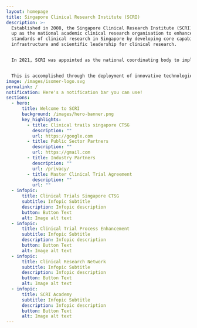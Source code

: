 ```yaml
---
layout: homepage
title: Singapore Clinical Research Institute (SCRI)
description: >-
  Established in 2008, the Singapore Clinical Research Institute (SCRI) was set
  up as the national academic clinical research organisation to enhance the
  standards of clinical research in Singapore by developing core capabilities,
  infrastructure and scientific leadership for clinical research. 


  In 2021, SCRI was appointed as the national coordinating body to implement the national clinical trial strategy and enhance Singapore’s clinical trial ecosystem.


  This is accomplished through the deployment of innovative technologies and processes, and strategic coordination of ecosystem capabilities and infrastructure to achieve synergies that will enhance the clinical research ecosystem aimed towards a healthier community and better patient outcomes.
image: /images/isomer-logo.svg
permalink: /
notification: Here's a notification bar you can use!
sections:
  - hero:
      title: Welcome to SCRI
      background: /images/hero-banner.png
      key_highlights:
        - title: Clinical trails singapore CTSG
          description: ""
          url: https://google.com
        - title: Public Sector Partners
          description: ""
          url: https://gmail.com
        - title: Industry Partners
          description: ""
          url: /privacy/
        - title: Master Clinical Trial Agreement
          description: ""
          url: ""
  - infopic:
      title: Clinical Trials Singapore CTSG
      subtitle: Infopic Subtitle
      description: Infopic description
      button: Button Text
      alt: Image alt text
  - infopic:
      title: Clinical Trial Process Enhancement
      subtitle: Infopic Subtitle
      description: Infopic description
      button: Button Text
      alt: Image alt text
  - infopic:
      title: Clinical Research Network
      subtitle: Infopic Subtitle
      description: Infopic description
      button: Button Text
      alt: Image alt text
  - infopic:
      title: SCRI Academy
      subtitle: Infopic Subtitle
      description: Infopic description
      button: Button Text
      alt: Image alt text
---
```

